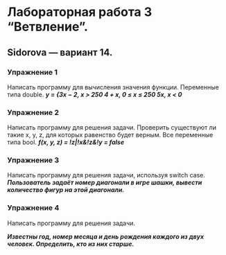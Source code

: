 # Лабораторная работа 3 “Ветвление”.
## Sidorova —  вариант 14.
### Упражнение 1
Написать программу для вычисления значения функции. Переменные типа double.
***y = {3x − 2, x > 250
        4 + x, 0 ≤ x ≤ 250
        5x, x < 0***

### Упражнение 2
Написать программу для решения задачи. Проверить существуют ли такие x, y, z, для
которых равенство будет верным. Все переменные типа bool.
***f(x, y, z) = !z|!x&!z&!y = false***


### Упражнение 3
Написать программу для решения задачи, используя switch case.
***Пользователь задаёт номер диагонали в игре шашки, вывести количество фигур на
этой диагонали.***

### Упражнение 4
Написать программу для решения задачи.

***Известны год, номер месяца и день рождения каждого из двух человек. Определить,
кто из них старше.***